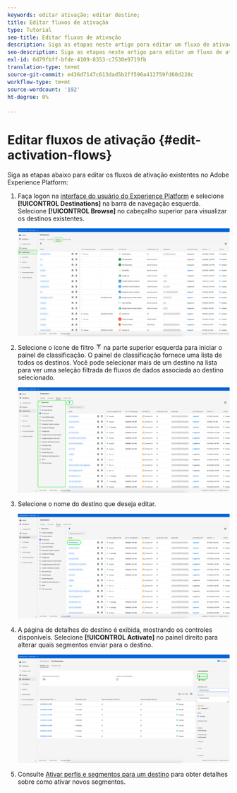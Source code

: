 ```yaml
---
keywords: editar ativação; editar destino;
title: Editar fluxos de ativação
type: Tutorial
seo-title: Editar fluxos de ativação
description: Siga as etapas neste artigo para editar um fluxo de ativação existente no Adobe Experience Platform.
seo-description: Siga as etapas neste artigo para editar um fluxo de ativação existente no Adobe Experience Platform.
exl-id: 0d79fbff-bfde-4109-8353-c7530e9719fb
translation-type: tm+mt
source-git-commit: e436d7147c613dad5b2ff596a412759fd60d228c
workflow-type: tm+mt
source-wordcount: '192'
ht-degree: 0%

---
```


# Editar fluxos de ativação {#edit-activation-flows}

Siga as etapas abaixo para editar os fluxos de ativação existentes no Adobe Experience Platform:

1. Faça logon na [interface do usuário do Experience Platform](https://platform.adobe.com/) e selecione **[!UICONTROL Destinations]** na barra de navegação esquerda. Selecione **[!UICONTROL Browse]** no cabeçalho superior para visualizar os destinos existentes.

   ![Procurar destinos](../assets/ui/edit-activation/browse-destinations.png)

2. Selecione o ícone de filtro ![Filter-icon](../assets/ui/edit-activation/filter.png) na parte superior esquerda para iniciar o painel de classificação. O painel de classificação fornece uma lista de todos os destinos. Você pode selecionar mais de um destino na lista para ver uma seleção filtrada de fluxos de dados associada ao destino selecionado.

   ![Filtrar destinos](../assets/ui/edit-activation/filter-destinations.png)

3. Selecione o nome do destino que deseja editar.

   ![Selecionar destino](../assets/ui/edit-activation/destination-select.png)

4. A página de detalhes do destino é exibida, mostrando os controles disponíveis. Selecione **[!UICONTROL Activate]** no painel direito para alterar quais segmentos enviar para o destino.

   ![Detalhes do destino](../assets/ui/edit-activation/destination-details.png)

5. Consulte [Ativar perfis e segmentos para um destino](activate-destinations.md) para obter detalhes sobre como ativar novos segmentos.
